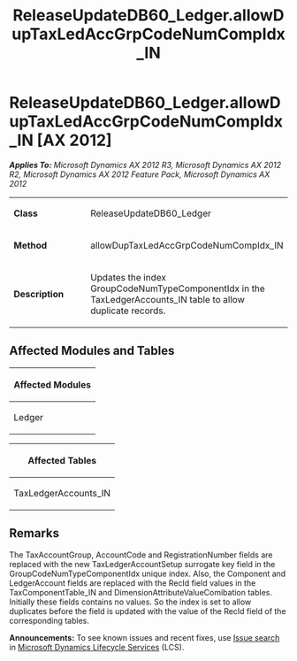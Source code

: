 ﻿---
title: ReleaseUpdateDB60_Ledger.allowDupTaxLedAccGrpCodeNumCompIdx_IN
TOCTitle: ReleaseUpdateDB60_Ledger.allowDupTaxLedAccGrpCodeNumCompIdx_IN
ms:assetid: d9219c9f-8086-cf09-4ae8-b717fc1e38ff
ms:mtpsurl: https://msdn.microsoft.com/en-us/library/JJ737138(v=AX.60)
ms:contentKeyID: 49711581
ms.date: 05/18/2015
mtps_version: v=AX.60
---

# ReleaseUpdateDB60\_Ledger.allowDupTaxLedAccGrpCodeNumCompIdx\_IN [AX 2012]


_**Applies To:** Microsoft Dynamics AX 2012 R3, Microsoft Dynamics AX 2012 R2, Microsoft Dynamics AX 2012 Feature Pack, Microsoft Dynamics AX 2012_

<table>
<colgroup>
<col style="width: 50%" />
<col style="width: 50%" />
</colgroup>
<tbody>
<tr class="odd">
<td><p><strong>Class</strong></p></td>
<td><p>ReleaseUpdateDB60_Ledger</p></td>
</tr>
<tr class="even">
<td><p><strong>Method</strong></p></td>
<td><p>allowDupTaxLedAccGrpCodeNumCompIdx_IN</p></td>
</tr>
<tr class="odd">
<td><p><strong>Description</strong></p></td>
<td><p>Updates the index GroupCodeNumTypeComponentIdx in the TaxLedgerAccounts_IN table to allow duplicate records.</p></td>
</tr>
</tbody>
</table>


## Affected Modules and Tables

<table>
<colgroup>
<col style="width: 100%" />
</colgroup>
<thead>
<tr class="header">
<th><p>Affected Modules</p></th>
</tr>
</thead>
<tbody>
<tr class="odd">
<td><p>Ledger</p></td>
</tr>
</tbody>
</table>


<table>
<colgroup>
<col style="width: 100%" />
</colgroup>
<thead>
<tr class="header">
<th><p>Affected Tables</p></th>
</tr>
</thead>
<tbody>
<tr class="odd">
<td><p>TaxLedgerAccounts_IN</p></td>
</tr>
</tbody>
</table>


## Remarks

The TaxAccountGroup, AccountCode and RegistrationNumber fields are replaced with the new TaxLedgerAccountSetup surrogate key field in the GroupCodeNumTypeComponentIdx unique index. Also, the Component and LedgerAccount fields are replaced with the RecId field values in the TaxComponentTable\_IN and DimensionAttributeValueComibation tables. Initially these fields contains no values. So the index is set to allow duplicates before the field is updated with the value of the RecId field of the corresponding tables.

  
**Announcements:** To see known issues and recent fixes, use [Issue search](http://go.microsoft.com/fwlink/?linkid=389258) in [Microsoft Dynamics Lifecycle Services](http://go.microsoft.com/fwlink/?linkid=306505) (LCS).

